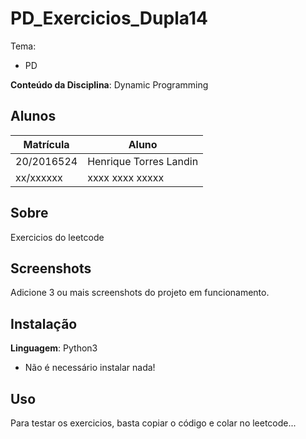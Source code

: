 # PD_Exercicios_Dupla14

Tema:
 - PD

**Conteúdo da Disciplina**: Dynamic Programming

## Alunos
|Matrícula | Aluno |
| -- | -- |
| 20/2016524  |  Henrique Torres Landin |
| xx/xxxxxx  |  xxxx xxxx xxxxx |

## Sobre 
Exercicios do leetcode

## Screenshots
Adicione 3 ou mais screenshots do projeto em funcionamento.

## Instalação 
**Linguagem**: Python3
- Não é necessário instalar nada!

## Uso 
Para testar os exercicios, basta copiar o código e colar no leetcode...
